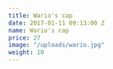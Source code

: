 ```yaml
---
title: Wario's cap
date: 2017-01-11 09:13:00 Z
name: Wario's cap
price: 27
image: "/uploads/wario.jpg"
weight: 10
---
```


